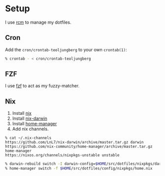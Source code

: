 # Setup

I use [rcm](http://github.com/thoughtbot/rcm) to manage my dotfiles.

## Cron

Add the `cron/crontab-teoljungberg` to your own `crontab(1)`:

```sh
% crontab - < cron/crontab-teoljungberg
```

## FZF

I use [fzf](http://github.com/junegunn/fzf) to act as my fuzzy-matcher.

## Nix

1. Install [nix]
1. Install [nix-darwin]
1. Install [home-manager]
1. Add nix channels.

```
% cat ~/.nix-channels
https://github.com/LnL7/nix-darwin/archive/master.tar.gz darwin
https://github.com/nix-community/home-manager/archive/master.tar.gz home-manager
https://nixos.org/channels/nixpkgs-unstable unstable
```

```sh
% darwin-rebuild switch -I darwin-config=$HOME/src/dotfiles/nixpkgs/darwin-configuration.nix
% home-manager switch -f $HOME/src/dotfiles/config/nixpkgs/home.nix
```

[nix]: https://nixos.org/download.html
[nix-darwin]: https://github.com/LnL7/nix-darwin
[home-manager]: https://github.com/nix-community/home-manager
